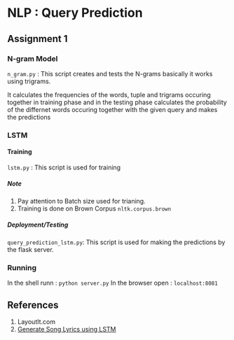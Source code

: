 # NLP : Query Prediction

## Assignment 1

### N-gram Model

`n_gram.py` : This script creates and tests the N-grams basically it works using trigrams.

It calculates the frequencies of the words, tuple and trigrams occuring together in training phase and in the testing phase calculates the probability of the differnet words occuring together with the given query and makes the predictions

### LSTM

#### Training

`lstm.py` : This script is used for training

##### Note

1. Pay attention to Batch size used for trianing.
2. Training is done on Brown Corpus `nltk.corpus.brown`

##### Deployment/Testing

`query_prediction_lstm.py`: This script is used for making the predictions by the flask server.

### Running

In the shell runn : `python server.py`
In the browser open : `localhost:8081`

## References

1. LayoutIt.com
2. [Generate Song Lyrics using LSTM](https://medium.com/coinmonks/word-level-lstm-text-generator-creating-automatic-song-lyrics-with-neural-networks-b8a1617104fb)
